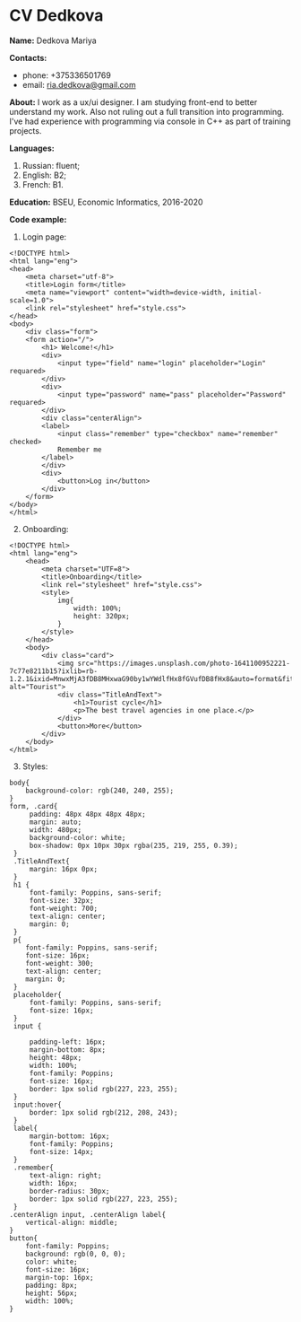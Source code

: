# CV Dedkova

**Name:** Dedkova Mariya

**Contacts:**
* phone: +375336501769
* email: ria.dedkova@gmail.com

**About:**
I work as a ux/ui designer. I am studying front-end to better understand my work. Also not ruling out a full transition into programming. I've had experience with programming via console in C++ as part of training projects.
 
**Languages:**
1. Russian: fluent;
2. English: B2;
3. French: B1.

**Education:** 
BSEU, Economic Informatics, 2016-2020

**Code example:**

1. Login page:
```
<!DOCTYPE html>
<html lang="eng">
<head>
    <meta charset="utf-8">
    <title>Login form</title>
    <meta name="viewport" content="width=device-width, initial-scale=1.0">
    <link rel="stylesheet" href="style.css">
</head>
<body>
    <div class="form">
    <form action="/">         
        <h1> Welcome!</h1>
        <div>
            <input type="field" name="login" placeholder="Login"  requared>
        </div>
        <div>
            <input type="password" name="pass" placeholder="Password" requared>
        </div>
        <div class="centerAlign">
        <label>
            <input class="remember" type="checkbox" name="remember" checked>
            Remember me
        </label>
        </div>
        <div>
            <button>Log in</button>
        </div>
    </form>
</body>
</html>
```

2. Onboarding:
```
<!DOCTYPE html>
<html lang="eng">
    <head>
        <meta charset="UTF=8">
        <title>Onboarding</title> 
        <link rel="stylesheet" href="style.css">
        <style>
            img{
                width: 100%;
                height: 320px;
            }
        </style>
    </head>
    <body>
        <div class="card">
            <img src="https://images.unsplash.com/photo-1641100952221-7c77e8211b15?ixlib=rb-1.2.1&ixid=MnwxMjA3fDB8MHxwaG90by1wYWdlfHx8fGVufDB8fHx8&auto=format&fit=crop&w=1964&q=80" alt="Tourist">
            <div class="TitleAndText">
                <h1>Tourist cycle</h1>
                <p>The best travel agencies in one place.</p>
            </div>
            <button>More</button>
        </div>
    </body>
</html>
```

3. Styles:
```
body{
    background-color: rgb(240, 240, 255);
} 
form, .card{
     padding: 48px 48px 48px 48px;
     margin: auto;
     width: 480px;
     background-color: white;
     box-shadow: 0px 10px 30px rgba(235, 219, 255, 0.39);
 }
 .TitleAndText{
     margin: 16px 0px;
 }
 h1 {
     font-family: Poppins, sans-serif;
     font-size: 32px;
     font-weight: 700;
     text-align: center;
     margin: 0;
 }
 p{
    font-family: Poppins, sans-serif;
    font-size: 16px;
    font-weight: 300;
    text-align: center;
    margin: 0;
 }
 placeholder{
     font-family: Poppins, sans-serif;
     font-size: 16px;
 }
 input {

     padding-left: 16px;
     margin-bottom: 8px;
     height: 48px;
     width: 100%;
     font-family: Poppins;
     font-size: 16px;
     border: 1px solid rgb(227, 223, 255);
 }
 input:hover{
     border: 1px solid rgb(212, 208, 243);
 }
 label{
     margin-bottom: 16px;
     font-family: Poppins;
     font-size: 14px;
 }
 .remember{
     text-align: right;
     width: 16px;
     border-radius: 30px;
     border: 1px solid rgb(227, 223, 255);
 }
.centerAlign input, .centerAlign label{
    vertical-align: middle;
}
button{
    font-family: Poppins;
    background: rgb(0, 0, 0);
    color: white;
    font-size: 16px;
    margin-top: 16px;
    padding: 8px;
    height: 56px;
    width: 100%;
}
```
